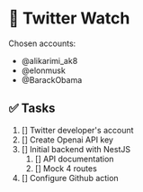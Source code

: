 # 🐣 Twitter Watch
Chosen accounts:
- @alikarimi_ak8
- @elonmusk
- @BarackObama


## ✅ Tasks
1. [] Twitter developer's account
2. [] Create Openai API key
3. [] Initial backend with NestJS
   1. [] API documentation
   2. [] Mock 4 routes
4. [] Configure Github action